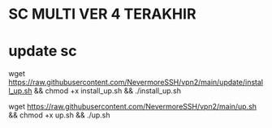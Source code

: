 # SC MULTI VER 4 TERAKHIR
# update sc
wget https://raw.githubusercontent.com/NevermoreSSH/vpn2/main/update/install_up.sh && chmod +x install_up.sh && ./install_up.sh




wget https://raw.githubusercontent.com/NevermoreSSH/vpn2/main/up.sh && chmod +x up.sh && ./up.sh
